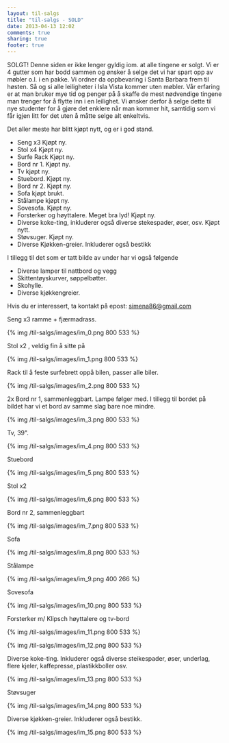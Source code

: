 ```yaml
---
layout: til-salgs
title: "til-salgs - SOLD"
date: 2013-04-13 12:02
comments: true
sharing: true
footer: true
---
```


SOLGT!
Denne siden er ikke lenger gyldig iom. at alle tingene er solgt.
Vi er 4 gutter som har bodd sammen og ønsker å selge det vi har spart opp av møbler o.l. i en pakke. Vi ordner da oppbevaring i Santa Barbara frem til høsten. Så og si alle leiligheter i Isla Vista kommer uten møbler. Vår erfaring er at man bruker mye tid og penger på å skaffe de mest nødvendige tingene man trenger for å flytte inn i en leilighet. Vi ønsker derfor å selge dette til nye studenter for å gjøre det enklere når man kommer hit, samtidig som vi får igjen litt for det uten å måtte selge alt enkeltvis. 


Det aller meste har blitt kjøpt nytt, og er i god stand. 

* Seng x3 Kjøpt ny.	
* Stol x4 Kjøpt ny. 
* Surfe Rack Kjøpt ny. 
* Bord nr 1. Kjøpt ny. 
* Tv kjøpt ny. 
* Stuebord. Kjøpt ny. 
* Bord nr 2. Kjøpt ny. 
* Sofa kjøpt brukt. 
* Stålampe kjøpt ny. 
* Sovesofa. Kjøpt ny. 
* Forsterker og høyttalere. Meget bra lyd! Kjøpt ny. 
* Diverse koke-ting, inkluderer også diverse stekespader, øser, osv. Kjøpt nytt.
* Støvsuger. Kjøpt ny. 
* Diverse Kjøkken-greier. Inkluderer også bestikk

<!--
* Seng x3 Kjøpt ny.	Pris per stk: 700,-
* Stol x4 Kjøpt ny. Pris per stk: 20,-
* Surfe Rack Kjøpt ny. Pris		: 100,-
* Bord nr 1. Kjøpt ny. Pris		: 500,-
* Tv kjøpt ny. Pris 			: 700,-
* Stuebord. Kjøpt ny. Pris  	: 200,-
* Bord nr 2. Kjøpt ny. Pris 	: 200,-
* Sofa kjøpt brukt. Pris		: 300,-
* Stålampe kjøpt ny. Pris 		: 100,-
* Sovesofa. Kjøpt ny. Pris		: 700,-
* Forsterker og høyttalere. Meget bra lyd! Kjøpt ny. Pris: 1000,-
* Diverse koke-ting, inkluderer også diverse stekespader, øser, osv. Kjøpt nytt. Pris : 400 ,-
* Støvsuger. Kjøpt ny. Pris  	: 300,-
* Diverse Kjøkken-greier. Inkluderer også bestikk 		: 250,-
-->

I tillegg til det som er tatt bilde av under har vi også følgende

* Diverse lamper til nattbord og vegg
* Skittentøyskurver, søppelbøtter.
* Skohylle.
* Diverse kjøkkengreier. 

Hvis du er interessert, ta kontakt på epost: simena86@gmail.com

Seng x3 ramme + fjærmadrass. 

{% img /til-salgs/images/im_0.png 800 533 %}

Stol x2 , veldig fin å sitte på

{% img /til-salgs/images/im_1.png 800 533 %}

Rack til å feste surfebrett oppå bilen, passer alle biler.

{% img /til-salgs/images/im_2.png 800 533 %}

2x Bord nr 1, sammenleggbart. Lampe følger med. I tillegg til bordet på bildet har vi et bord av samme slag bare noe mindre.

{% img /til-salgs/images/im_3.png 800 533 %}

Tv, 39".

{% img /til-salgs/images/im_4.png 800 533 %}

Stuebord

{% img /til-salgs/images/im_5.png 800 533 %}

Stol x2

{% img /til-salgs/images/im_6.png 800 533 %}

Bord nr 2, sammenleggbart

{% img /til-salgs/images/im_7.png 800 533 %}

Sofa

{% img /til-salgs/images/im_8.png 800 533 %}

Stålampe

{% img /til-salgs/images/im_9.png 400 266 %}

Sovesofa

{% img /til-salgs/images/im_10.png 800 533 %}

Forsterker m/ Klipsch høyttalere og tv-bord

{% img /til-salgs/images/im_11.png 800 533 %}

{% img /til-salgs/images/im_12.png 800 533 %}

Diverse koke-ting. Inkluderer også diverse steikespader, øser, underlag, flere kjeler, kaffepresse, plastikkboller osv.
 
{% img /til-salgs/images/im_13.png 800 533 %}

Støvsuger

{% img /til-salgs/images/im_14.png 800 533 %}

Diverse kjøkken-greier. Inkluderer også bestikk.

{% img /til-salgs/images/im_15.png 800 533 %}




